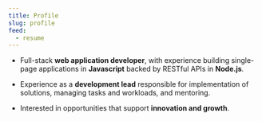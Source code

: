 ```yaml
---
title: Profile
slug: profile
feed:
  - resume
---
```


* Full-stack **web application developer**, with experience building
  single-page applications in **Javascript** backed by RESTful APIs in
  **Node.js**.

* Experience as a **development lead** responsible for implementation of
  solutions, managing tasks and workloads, and mentoring.

* Interested in opportunities that support **innovation and growth**.

